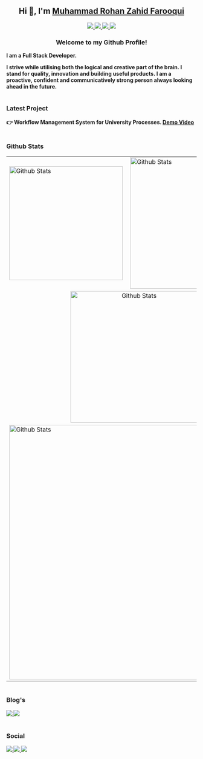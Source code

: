 <h2 align="center">Hi 👋, I'm  <a href="https://rohanfarooqui.github.io/"> Muhammad Rohan Zahid Farooqui </a></h2>

<div align="center">
    <a href="mailto:rohan.farooqui@gmail.com">
        <img src="https://img.shields.io/badge/rohan.farooqui-D14836?style=for-the-badge&logo=gmail&logoColor=white"/>
    </a>
    <a href="https://www.linkedin.com/in/rohanfarooqui/">
        <img src="https://img.shields.io/badge/rohanfarooqui-0077B5?style=for-the-badge&logo=linkedin&logoColor=white"/>
    </a>
    <a href="https://youtube.com/Rohanfarooqui">
        <img src="https://img.shields.io/badge/Rohan Farooqui-FF0000?style=for-the-badge&logo=youtube&logoColor=white"/>
    </a>
    <a href="https://stackoverflow.com/users/8807619/rohan-farooqui">
        <img src="https://img.shields.io/badge/-rohanfarooqui-FE7A16?style=for-the-badge&logo=stack-overflow&logoColor=white"/>
    </a>     


     

</div>

<h3 align="center"><b>Welcome to my Github Profile!<b></h5>

<strong>I am a Full Stack Developer.</strong>

<p>I strive while utilising both the logical and creative part of the brain. I stand for quality, innovation and building useful products. I am a proactive, confident and communicatively strong person always looking ahead in the future.</p>

#
### Latest Project
👉 Workflow Management System for University Processes. [Demo Video](https://www.youtube.com/watch?v=MhOxQJFE62w)

#
### Github Stats
<table align="center">
    <tr>
        <td>
            <img alt="Github Stats" src="https://github-readme-stats.vercel.app/api/top-langs/?username=rohanfarooqui&layout=compact&theme=tokyonight" width="300" />
        </td>
        <td>
            <img alt="Github Stats" src="https://github-readme-stats.vercel.app/api?username=RohanFarooqui&show_icons=true&hide=contribs&theme=tokyonight&count_private=true" width="347" />
        </td>
    </tr>
    <tr align="center">
        <td colspan="2">
            <img alt="Github Stats" src="https://github-readme-streak-stats.herokuapp.com/?user=rohanfarooqui&theme=tokyonight&count_private=true" width="347" />
        </td>
    </tr>
    <tr>
        <td colspan="2">
            <img alt="Github Stats" src="https://activity-graph.herokuapp.com/graph?username=rohanfarooqui&theme=react-dark&custom_title=Actvity%20Graph&hide_border=true&area=true" width="671" />
        </td>
    </tr>
</table>



#
### Blog's
<div>
    <a href="https://rohanfarooqui.wordpress.com/">
        <img src="https://img.shields.io/badge/rohanfarooqui-%23117AC9.svg?style=for-the-badge&logo=WordPress&logoColor=white"/>
    </a>
    <a href="https://rohanfarooqui.medium.com/">
        <img src="https://img.shields.io/badge/@RohanFarooqui-12100E?style=for-the-badge&logo=medium&logoColor=white"/>
    </a>
</div>

#
### Social 
<div>
    <a href="https://wa.me/qr/TOGKF4D4NIANJ1">
        <img src="https://img.shields.io/badge/WhatsApp-25D366?style=for-the-badge&logo=whatsapp&logoColor=white"/>
    </a>
    <a href="https://www.hackerrank.com/rohanfarooqui">
        <img src="https://img.shields.io/badge/@RohanFarooqui-%231DA1F2.svg?style=for-the-badge&logo=Twitter&logoColor=white"/>
    </a>
    <a href="https://www.hackerrank.com/rohanfarooqui">
        <img src="https://img.shields.io/badge/-Hackerrank-2EC866?style=for-the-badge&logo=HackerRank&logoColor=white"/>
    </a>
</div>

